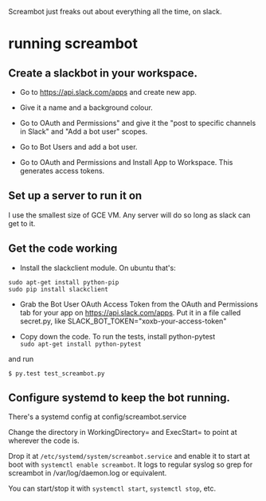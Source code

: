 Screambot just freaks out about everything all the time, on slack.

# running screambot

## Create a slackbot in your workspace.
* Go to https://api.slack.com/apps and create new app.

* Give it a name and a background colour.

* Go to OAuth and Permissions" and give it the "post to specific channels in Slack" and "Add a bot user" scopes.

* Go to Bot Users and add a bot user.

* Go to OAuth and Permissions and Install App to Workspace. This generates access tokens. 

## Set up a server to run it on
I use the smallest size of GCE VM. Any server will do so long as slack can get to it.

## Get the code working
* Install the slackclient module. On ubuntu that's:  

`sudo apt-get install python-pip`  
`sudo pip install slackclient`

* Grab the Bot User OAuth Access Token from the OAuth and Permissions tab for your app on https://api.slack.com/apps. Put it in a file called secret.py, like
SLACK_BOT_TOKEN="xoxb-your-access-token"

* Copy down the code. To run the tests, install python-pytest  
`sudo apt-get install python-pytest`

and run

`$ py.test test_screambot.py`

## Configure systemd to keep the bot running.

There's a systemd config at config/screambot.service 

Change the directory in WorkingDirectory= and ExecStart= to point at wherever the code is.

Drop it at `/etc/systemd/system/screambot.service` and enable it to start at boot with
`systemctl enable screambot`. It logs to regular syslog so grep for
screambot in /var/log/daemon.log or equivalent.

You can start/stop it with `systemctl start`, `systemctl stop`, etc.
